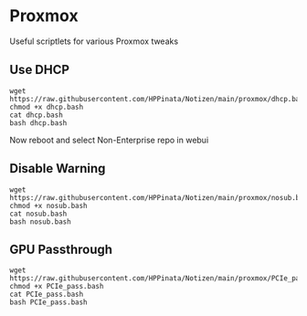 # Proxmox
Useful scriptlets for various Proxmox tweaks

## Use DHCP
```
wget https://raw.githubusercontent.com/HPPinata/Notizen/main/proxmox/dhcp.bash
chmod +x dhcp.bash
cat dhcp.bash
bash dhcp.bash
```
Now reboot and select Non-Enterprise repo in webui

## Disable Warning
```
wget https://raw.githubusercontent.com/HPPinata/Notizen/main/proxmox/nosub.bash
chmod +x nosub.bash
cat nosub.bash
bash nosub.bash
```

## GPU Passthrough
```
wget https://raw.githubusercontent.com/HPPinata/Notizen/main/proxmox/PCIe_pass.bash
chmod +x PCIe_pass.bash
cat PCIe_pass.bash
bash PCIe_pass.bash
```
